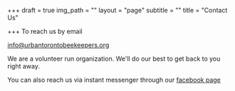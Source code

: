 +++
draft = true
img_path = ""
layout = "page"
subtitle = ""
title = "Contact Us"

+++
To reach us by email 

[info@urbantorontobeekeepers.org](mailto:info@urbantorontobeekeepers.org)

We are a volunteer run organization. We'll do our best to get back to you right away. 

You can also reach us via instant messenger through our [facebook page ](https://www.facebook.com/groups/urbantorontobeekeepers/)